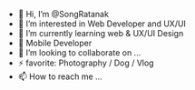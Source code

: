 - 👋 Hi, I’m @SongRatanak
- 👀 I’m interested in Web Developer and UX/UI
- 🌱 I’m currently learning web & UX/UI Design
- 📱 Mobile Developer 
- 💞️ I’m looking to collaborate on ...
- ⚡ favorite: Photography / Dog / Vlog
- 📫 How to reach me ...

<!---
SongRatanak/SongRatanak is a ✨ special ✨ repository because its `README.md` (this file) appears on your GitHub profile.
You can click the Preview link to take a look at your changes.
--->
